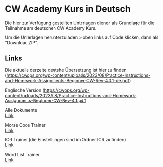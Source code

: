 # CW Academy Kurs in Deutsch

Die hier zur Verfügung gestellten Unterlagen dienen als Grundlage für die Teilnahme am deutschen CW Academy Kurs.

Um die Unterlagen herunterzuladen > oben links auf Code klicken, dann als "Download ZIP".

## Links

Die aktuelle derzeite deutshe Übersetzung ist hier zu finden
(https://cwops.org/wp-content/uploads/2023/08/Practice-Instructions-and-Homework-Assignments-Beginner-CW-Rev-4.0.1-de.pdf)

Englische Version
(https://cwops.org/wp-content/uploads/2023/08/Practice-Instructions-and-Homework-Assignments-Beginner-CW-Rev-4.1.pdf)

Alle Dokumente  
[Link](https://cwops.org/cw-academy/cw-academy-student-resources/)

Morse Code Trainer  
[Link](https://morsecode.world/international/trainer/trainer.html)

ICR Trainer (die Einstellungen sind im Ordner ICR zu finden)  
[Link](https://morsecode.world/international/trainer/character.html)

Word List Trainer  
[Link](https://morsecode.world/international/trainer/words.html)
